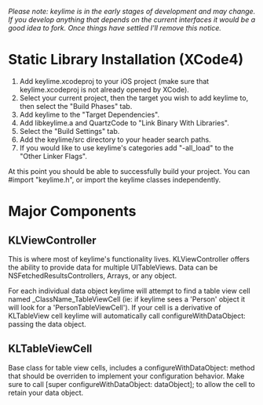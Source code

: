 *Please note: keylime is in the early stages of development and may change. If you develop anything that depends on the current interfaces it would be a good idea to fork. Once things have settled I'll remove this notice.*

Static Library Installation (XCode4)
====================================

1. Add keylime.xcodeproj to your iOS project (make sure that keylime.xcodeproj is not already opened by XCode).
2. Select your current project, then the target you wish to add keylime to, then select the "Build Phases" tab.
3. Add keylime to the "Target Dependencies".
4. Add libkeylime.a and QuartzCode to "Link Binary With Libraries".
5. Select the "Build Settings" tab.
6. Add the keylime/src directory to your header search paths.
7. If you would like to use keylime's categories add "-all_load" to the "Other Linker Flags".

At this point you should be able to successfully build your project. You can #import "keylime.h", or import the keylime classes independently.

Major Components
================

KLViewController
----------------
This is where most of keylime's functionality lives. KLViewController offers the ability to provide data for multiple UITableViews. Data can be NSFetchedResultsControllers, Arrays, or any object.

For each individual data object keylime will attempt to find a table view cell named _ClassName_TableViewCell (ie: if keylime sees a 'Person' object it will look for a 'PersonTableViewCell'). If your cell is a derivative of KLTableView cell keylime will automatically call configureWithDataObject: passing the data object. 

KLTableViewCell
---------------
Base class for table view cells, includes a configureWithDataObject: method that should be overriden to implement your configuration behavior. Make sure to call [super configureWithDataObject: dataObject]; to allow the cell to retain your data object.